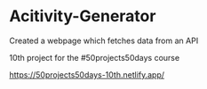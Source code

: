 # Acitivity-Generator

Created a webpage which fetches data from an API

10th project for the #50projects50days course

https://50projects50days-10th.netlify.app/
